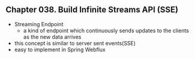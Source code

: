 
## Chapter 038. Build Infinite Streams API (SSE)

* Streaming Endpoint
    * a kind of endpoint which continuously sends updates to the clients as the new data arrives
* this concept is similar to server sent events(SSE)
* easy to implement in Spring Webflux

